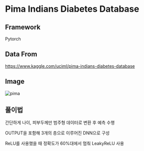 # Pima Indians Diabetes Database
## Framework
Pytorch

## Data From
https://www.kaggle.com/uciml/pima-indians-diabetes-database

## Image
![pima](https://user-images.githubusercontent.com/51351974/114273682-ffd55200-9a55-11eb-9570-1898c01112c0.JPG)

## 풀이법
간단하게 나이, 피부두께만 범주형 데이터로 변환 후 예측 수행

OUTPUT을 포함해 3개의 층으로 이루어진 DNN으로 구성

ReLU를 사용했을 때 정확도가 60%대에서 멈춰 LeakyReLU 사용
